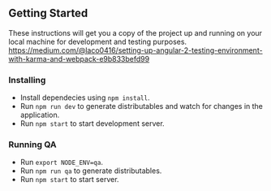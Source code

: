 ## Getting Started

These instructions will get you a copy of the project up and running on your local machine for development and testing purposes.
https://medium.com/@laco0416/setting-up-angular-2-testing-environment-with-karma-and-webpack-e9b833befd99

### Installing

- Install dependecies using `npm install`.
- Run `npm run dev` to generate distributables and watch for changes in the application.
- Run `npm start` to start development server.

### Running QA
- Run `export NODE_ENV=qa`.
- Run `npm run qa` to generate distributables.
- Run `npm start` to start server.